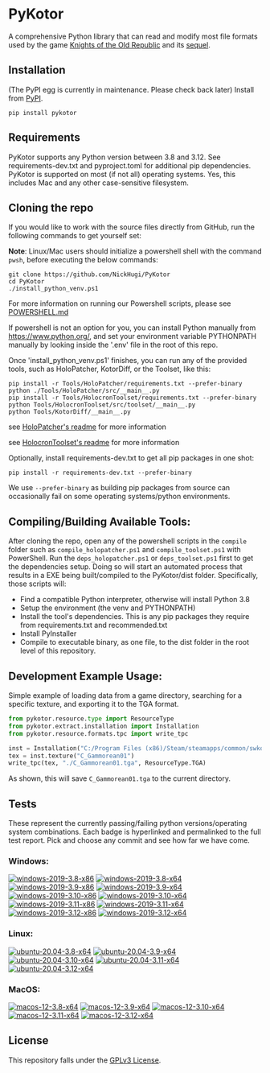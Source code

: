 
PyKotor
=======
A comprehensive Python library that can read and modify most file formats used by the game [Knights of the Old Republic](https://en.wikipedia.org/wiki/Star_Wars:_Knights_of_the_Old_Republic_(video_game)) and its [sequel](https://en.wikipedia.org/wiki/Star_Wars_Knights_of_the_Old_Republic_II:_The_Sith_Lords).

## Installation
(The PyPI egg is currently in maintenance. Please check back later) Install from [PyPI](https://pypi.org/project/PyKotor/).
```commandline
pip install pykotor
```

## Requirements
PyKotor supports any Python version between 3.8 and 3.12. See requirements-dev.txt and pyproject.toml for additional pip dependencies.
PyKotor is supported on most (if not all) operating systems. Yes, this includes Mac and any other case-sensitive filesystem.

## Cloning the repo
If you would like to work with the source files directly from GitHub, run the following commands to get yourself set:

**Note**: Linux/Mac users should initialize a powershell shell with the command `pwsh`, before executing the below commands:

```commandline
git clone https://github.com/NickHugi/PyKotor
cd PyKotor
./install_python_venv.ps1
```
For more information on running our Powershell scripts, please see [POWERSHELL.md](https://github.com/NickHugi/PyKotor/blob/master/POWERSHELL.md)

If powershell is not an option for you, you can install Python manually from https://www.python.org/, and set your environment variable PYTHONPATH manually by looking inside the '.env' file in the root of this repo.


Once 'install_python_venv.ps1' finishes, you can run any of the provided tools, such as HoloPatcher, KotorDiff, or the Toolset, like this:
```commandline
pip install -r Tools/HoloPatcher/requirements.txt --prefer-binary
python ./Tools/HoloPatcher/src/__main__.py
pip install -r Tools/HolocronToolset/requirements.txt --prefer-binary
python Tools/HolocronToolset/src/toolset/__main__.py
python Tools/KotorDiff/__main__.py
```

see [HoloPatcher's readme](https://github.com/NickHugi/PyKotor/tree/master/Tools/HoloPatcher#readme) for more information

see [HolocronToolset's readme](https://github.com/NickHugi/PyKotor/tree/master/Tools/HolocronToolset#readme) for more information

Optionally, install requirements-dev.txt to get all pip packages in one shot:
```commandline
pip install -r requirements-dev.txt --prefer-binary
```
We use `--prefer-binary` as building pip packages from source can occasionally fail on some operating systems/python environments.

## Compiling/Building Available Tools:
After cloning the repo, open any of the powershell scripts in the `compile` folder such as `compile_holopatcher.ps1` and `compile_toolset.ps1` with PowerShell. Run the `deps_holopatcher.ps1` or `deps_toolset.ps1` first to get the dependencies setup. Doing so will start an automated process that results in a EXE being built/compiled to the PyKotor/dist folder. Specifically, those scripts will:
- Find a compatible Python interpreter, otherwise will install Python 3.8
- Setup the environment (the venv and PYTHONPATH)
- Install the tool's dependencies. This is any pip packages they require from requirements.txt and recommended.txt
- Install PyInstaller
- Compile to executable binary, as one file, to the dist folder in the root level of this repository.


## Development Example Usage:
Simple example of loading data from a game directory, searching for a specific texture, and exporting it to the TGA format.
```python
from pykotor.resource.type import ResourceType
from pykotor.extract.installation import Installation
from pykotor.resource.formats.tpc import write_tpc

inst = Installation("C:/Program Files (x86)/Steam/steamapps/common/swkotor")
tex = inst.texture("C_Gammorean01")
write_tpc(tex, "./C_Gammorean01.tga", ResourceType.TGA)
```
As shown, this will save `C_Gammorean01.tga` to the current directory.

## Tests

These represent the currently passing/failing python versions/operating system combinations. Each badge is hyperlinked and permalinked to the full test report. Pick and choose any commit and see how far we have come.

### Windows:

<!-- WINDOWS-BADGES-START -->
[![windows-2019-3.8-x86](https://img.shields.io/badge/build-3.8--x86_Passing_623-brightgreen?style=plastic&logo=simple-icons&logoColor=%23FF5e34&label=17&labelColor=%23c71818&color=%232f991a)](https://github.com/NickHugi/PyKotor/blob/371abdb9343eb009b8bb1af8d49dbe14d9d4362c/tests/results/51a0e314b8dd5c12943b1f2a45ffe03cab48f006/pytest_report_windows-2019_3.8_x86/pytest_report.html)
[![windows-2019-3.8-x64](https://img.shields.io/badge/build-3.8--x64_Passing_623-brightgreen?style=plastic&logo=simple-icons&logoColor=%23FF5e34&label=17&labelColor=%23c71818&color=%232f991a)](https://github.com/NickHugi/PyKotor/blob/371abdb9343eb009b8bb1af8d49dbe14d9d4362c/tests/results/51a0e314b8dd5c12943b1f2a45ffe03cab48f006/pytest_report_windows-2019_3.8_x64/pytest_report.html)
[![windows-2019-3.9-x86](https://img.shields.io/badge/build-3.9--x86_Passing_623-brightgreen?style=plastic&logo=simple-icons&logoColor=%23FF5e34&label=17&labelColor=%23c71818&color=%232f991a)](https://github.com/NickHugi/PyKotor/blob/371abdb9343eb009b8bb1af8d49dbe14d9d4362c/tests/results/51a0e314b8dd5c12943b1f2a45ffe03cab48f006/pytest_report_windows-2019_3.9_x86/pytest_report.html)
[![windows-2019-3.9-x64](https://img.shields.io/badge/build-3.9--x64_Passing_623-brightgreen?style=plastic&logo=simple-icons&logoColor=%23FF5e34&label=17&labelColor=%23c71818&color=%232f991a)](https://github.com/NickHugi/PyKotor/blob/371abdb9343eb009b8bb1af8d49dbe14d9d4362c/tests/results/51a0e314b8dd5c12943b1f2a45ffe03cab48f006/pytest_report_windows-2019_3.9_x64/pytest_report.html)
[![windows-2019-3.10-x86](https://img.shields.io/badge/build-3.10--x86_Passing_623-brightgreen?style=plastic&logo=simple-icons&logoColor=%23FF5e34&label=17&labelColor=%23c71818&color=%232f991a)](https://github.com/NickHugi/PyKotor/blob/371abdb9343eb009b8bb1af8d49dbe14d9d4362c/tests/results/51a0e314b8dd5c12943b1f2a45ffe03cab48f006/pytest_report_windows-2019_3.10_x86/pytest_report.html)
[![windows-2019-3.10-x64](https://img.shields.io/badge/build-3.10--x64_Passing_623-brightgreen?style=plastic&logo=simple-icons&logoColor=%23FF5e34&label=17&labelColor=%23c71818&color=%232f991a)](https://github.com/NickHugi/PyKotor/blob/371abdb9343eb009b8bb1af8d49dbe14d9d4362c/tests/results/51a0e314b8dd5c12943b1f2a45ffe03cab48f006/pytest_report_windows-2019_3.10_x64/pytest_report.html)
[![windows-2019-3.11-x86](https://img.shields.io/badge/build-3.11--x86_Passing_623-brightgreen?style=plastic&logo=simple-icons&logoColor=%23FF5e34&label=17&labelColor=%23c71818&color=%232f991a)](https://github.com/NickHugi/PyKotor/blob/371abdb9343eb009b8bb1af8d49dbe14d9d4362c/tests/results/51a0e314b8dd5c12943b1f2a45ffe03cab48f006/pytest_report_windows-2019_3.11_x86/pytest_report.html)
[![windows-2019-3.11-x64](https://img.shields.io/badge/build-3.11--x64_Passing_623-brightgreen?style=plastic&logo=simple-icons&logoColor=%23FF5e34&label=17&labelColor=%23c71818&color=%232f991a)](https://github.com/NickHugi/PyKotor/blob/371abdb9343eb009b8bb1af8d49dbe14d9d4362c/tests/results/51a0e314b8dd5c12943b1f2a45ffe03cab48f006/pytest_report_windows-2019_3.11_x64/pytest_report.html)
[![windows-2019-3.12-x86](https://img.shields.io/badge/build-3.12--x86_Passing_623-brightgreen?style=plastic&logo=simple-icons&logoColor=%23FF5e34&label=17&labelColor=%23c71818&color=%232f991a)](https://github.com/NickHugi/PyKotor/blob/371abdb9343eb009b8bb1af8d49dbe14d9d4362c/tests/results/51a0e314b8dd5c12943b1f2a45ffe03cab48f006/pytest_report_windows-2019_3.12_x86/pytest_report.html)
[![windows-2019-3.12-x64](https://img.shields.io/badge/build-3.12--x64_Passing_623-brightgreen?style=plastic&logo=simple-icons&logoColor=%23FF5e34&label=17&labelColor=%23c71818&color=%232f991a)](https://github.com/NickHugi/PyKotor/blob/371abdb9343eb009b8bb1af8d49dbe14d9d4362c/tests/results/51a0e314b8dd5c12943b1f2a45ffe03cab48f006/pytest_report_windows-2019_3.12_x64/pytest_report.html)
<!-- WINDOWS-BADGES-END -->

### Linux:

<!-- LINUX-BADGES-START -->
[![ubuntu-20.04-3.8-x64](https://img.shields.io/badge/build-3.8--x64_Passing_623-brightgreen?style=plastic&logo=simple-icons&logoColor=%23FF5e34&label=17&labelColor=%23c71818&color=%232f991a)](https://github.com/NickHugi/PyKotor/blob/371abdb9343eb009b8bb1af8d49dbe14d9d4362c/tests/results/51a0e314b8dd5c12943b1f2a45ffe03cab48f006/pytest_report_ubuntu-20.04_3.8_x64/pytest_report.html)
[![ubuntu-20.04-3.9-x64](https://img.shields.io/badge/build-3.9--x64_Passing_623-brightgreen?style=plastic&logo=simple-icons&logoColor=%23FF5e34&label=17&labelColor=%23c71818&color=%232f991a)](https://github.com/NickHugi/PyKotor/blob/371abdb9343eb009b8bb1af8d49dbe14d9d4362c/tests/results/51a0e314b8dd5c12943b1f2a45ffe03cab48f006/pytest_report_ubuntu-20.04_3.9_x64/pytest_report.html)
[![ubuntu-20.04-3.10-x64](https://img.shields.io/badge/build-3.10--x64_Passing_623-brightgreen?style=plastic&logo=simple-icons&logoColor=%23FF5e34&label=17&labelColor=%23c71818&color=%232f991a)](https://github.com/NickHugi/PyKotor/blob/371abdb9343eb009b8bb1af8d49dbe14d9d4362c/tests/results/51a0e314b8dd5c12943b1f2a45ffe03cab48f006/pytest_report_ubuntu-20.04_3.10_x64/pytest_report.html)
[![ubuntu-20.04-3.11-x64](https://img.shields.io/badge/build-3.11--x64_Passing_623-brightgreen?style=plastic&logo=simple-icons&logoColor=%23FF5e34&label=17&labelColor=%23c71818&color=%232f991a)](https://github.com/NickHugi/PyKotor/blob/371abdb9343eb009b8bb1af8d49dbe14d9d4362c/tests/results/51a0e314b8dd5c12943b1f2a45ffe03cab48f006/pytest_report_ubuntu-20.04_3.11_x64/pytest_report.html)
[![ubuntu-20.04-3.12-x64](https://img.shields.io/badge/build-3.12--x64_Passing_623-brightgreen?style=plastic&logo=simple-icons&logoColor=%23FF5e34&label=17&labelColor=%23c71818&color=%232f991a)](https://github.com/NickHugi/PyKotor/blob/371abdb9343eb009b8bb1af8d49dbe14d9d4362c/tests/results/51a0e314b8dd5c12943b1f2a45ffe03cab48f006/pytest_report_ubuntu-20.04_3.12_x64/pytest_report.html)
<!-- LINUX-BADGES-END -->

### MacOS:

<!-- MACOS-BADGES-START -->
[![macos-12-3.8-x64](https://img.shields.io/badge/build-3.8--x64_Passing_619-brightgreen?style=plastic&logo=simple-icons&logoColor=%23FF5e34&label=21&labelColor=%23c71818&color=%232f991a)](https://github.com/NickHugi/PyKotor/blob/371abdb9343eb009b8bb1af8d49dbe14d9d4362c/tests/results/51a0e314b8dd5c12943b1f2a45ffe03cab48f006/pytest_report_macos-12_3.8_x64/pytest_report.html)
[![macos-12-3.9-x64](https://img.shields.io/badge/build-3.9--x64_Passing_619-brightgreen?style=plastic&logo=simple-icons&logoColor=%23FF5e34&label=21&labelColor=%23c71818&color=%232f991a)](https://github.com/NickHugi/PyKotor/blob/371abdb9343eb009b8bb1af8d49dbe14d9d4362c/tests/results/51a0e314b8dd5c12943b1f2a45ffe03cab48f006/pytest_report_macos-12_3.9_x64/pytest_report.html)
[![macos-12-3.10-x64](https://img.shields.io/badge/build-3.10--x64_Passing_619-brightgreen?style=plastic&logo=simple-icons&logoColor=%23FF5e34&label=21&labelColor=%23c71818&color=%232f991a)](https://github.com/NickHugi/PyKotor/blob/371abdb9343eb009b8bb1af8d49dbe14d9d4362c/tests/results/51a0e314b8dd5c12943b1f2a45ffe03cab48f006/pytest_report_macos-12_3.10_x64/pytest_report.html)
[![macos-12-3.11-x64](https://img.shields.io/badge/build-3.11--x64_Passing_619-brightgreen?style=plastic&logo=simple-icons&logoColor=%23FF5e34&label=21&labelColor=%23c71818&color=%232f991a)](https://github.com/NickHugi/PyKotor/blob/371abdb9343eb009b8bb1af8d49dbe14d9d4362c/tests/results/51a0e314b8dd5c12943b1f2a45ffe03cab48f006/pytest_report_macos-12_3.11_x64/pytest_report.html)
[![macos-12-3.12-x64](https://img.shields.io/badge/build-3.12--x64_Passing_619-brightgreen?style=plastic&logo=simple-icons&logoColor=%23FF5e34&label=21&labelColor=%23c71818&color=%232f991a)](https://github.com/NickHugi/PyKotor/blob/371abdb9343eb009b8bb1af8d49dbe14d9d4362c/tests/results/51a0e314b8dd5c12943b1f2a45ffe03cab48f006/pytest_report_macos-12_3.12_x64/pytest_report.html)
<!-- MACOS-BADGES-END -->

## License
This repository falls under the [GPLv3 License](https://github.com/NickHugi/PyKotor/blob/master/LICENSE).







